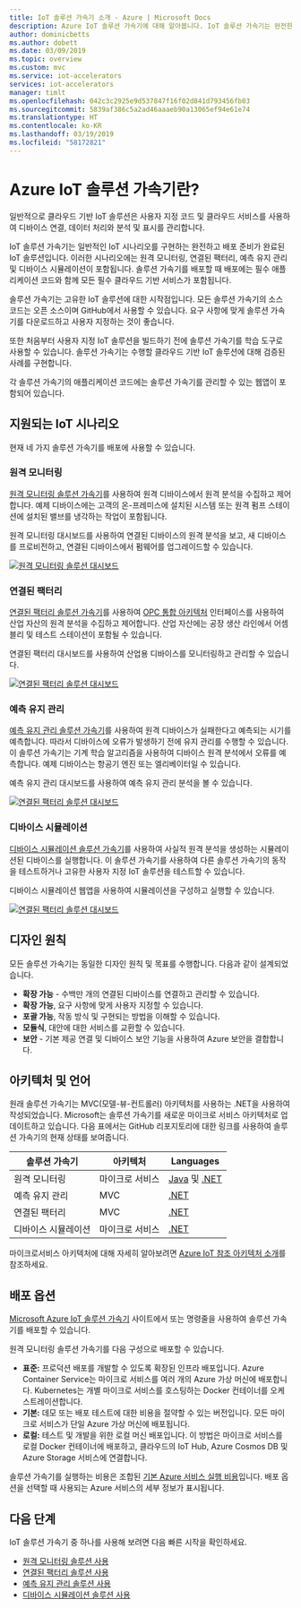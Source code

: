 ```yaml
---
title: IoT 솔루션 가속기 소개 - Azure | Microsoft Docs
description: Azure IoT 솔루션 가속기에 대해 알아봅니다. IoT 솔루션 가속기는 완전한 엔드투엔드이며 IoT 솔루션을 배포할 준비가 되었습니다.
author: dominicbetts
ms.author: dobett
ms.date: 03/09/2019
ms.topic: overview
ms.custom: mvc
ms.service: iot-accelerators
services: iot-accelerators
manager: timlt
ms.openlocfilehash: 042c3c2925e9d537847f16f02d841d793456fb03
ms.sourcegitcommit: 5839af386c5a2ad46aaaeb90a13065ef94e61e74
ms.translationtype: HT
ms.contentlocale: ko-KR
ms.lasthandoff: 03/19/2019
ms.locfileid: "58172821"
---
```

# <a name="what-are-azure-iot-solution-accelerators"></a>Azure IoT 솔루션 가속기란?

일반적으로 클라우드 기반 IoT 솔루션은 사용자 지정 코드 및 클라우드 서비스를 사용하여 디바이스 연결, 데이터 처리와 분석 및 표시를 관리합니다.

IoT 솔루션 가속기는 일반적인 IoT 시나리오를 구현하는 완전하고 배포 준비가 완료된 IoT 솔루션입니다. 이러한 시나리오에는 원격 모니터링, 연결된 팩터리, 예측 유지 관리 및 디바이스 시뮬레이션이 포함됩니다. 솔루션 가속기를 배포할 때 배포에는 필수 애플리케이션 코드와 함께 모든 필수 클라우드 기반 서비스가 포함됩니다.

솔루션 가속기는 고유한 IoT 솔루션에 대한 시작점입니다. 모든 솔루션 가속기의 소스 코드는 오픈 소스이며 GitHub에서 사용할 수 있습니다. 요구 사항에 맞게 솔루션 가속기를 다운로드하고 사용자 지정하는 것이 좋습니다.

또한 처음부터 사용자 지정 IoT 솔루션을 빌드하기 전에 솔루션 가속기를 학습 도구로 사용할 수 있습니다. 솔루션 가속기는 수행할 클라우드 기반 IoT 솔루션에 대해 검증된 사례를 구현합니다.

각 솔루션 가속기의 애플리케이션 코드에는 솔루션 가속기를 관리할 수 있는 웹앱이 포함되어 있습니다.

## <a name="supported-iot-scenarios"></a>지원되는 IoT 시나리오

현재 네 가지 솔루션 가속기를 배포에 사용할 수 있습니다.

### <a name="remote-monitoring"></a>원격 모니터링

[원격 모니터링 솔루션 가속기](iot-accelerators-remote-monitoring-sample-walkthrough.md)를 사용하여 원격 디바이스에서 원격 분석을 수집하고 제어합니다. 예제 디바이스에는 고객의 온-프레미스에 설치된 시스템 또는 원격 펌프 스테이션에 설치된 밸브를 냉각하는 작업이 포함됩니다.

원격 모니터링 대시보드를 사용하여 연결된 디바이스의 원격 분석을 보고, 새 디바이스를 프로비전하고, 연결된 디바이스에서 펌웨어를 업그레이드할 수 있습니다.

[![원격 모니터링 솔루션 대시보드](./media/about-iot-accelerators/rm-dashboard-inline.png)](./media/about-iot-accelerators/rm-dashboard-expanded.png#lightbox)

### <a name="connected-factory"></a>연결된 팩터리

[연결된 팩터리 솔루션 가속기](iot-accelerators-connected-factory-sample-walkthrough.md)를 사용하여 [OPC 통합 아키텍처](https://opcfoundation.org/about/opc-technologies/opc-ua/) 인터페이스를 사용하여 산업 자산의 원격 분석을 수집하고 제어합니다. 산업 자산에는 공장 생산 라인에서 어셈블리 및 테스트 스테이션이 포함될 수 있습니다.

연결된 팩터리 대시보드를 사용하여 산업용 디바이스를 모니터링하고 관리할 수 있습니다.

[![연결된 팩터리 솔루션 대시보드](./media/about-iot-accelerators/cf-dashboard-inline.png)](./media/about-iot-accelerators/cf-dashboard-expanded.png#lightbox)

### <a name="predictive-maintenance"></a>예측 유지 관리

[예측 유지 관리 솔루션 가속기](iot-accelerators-predictive-walkthrough.md)를 사용하여 원격 디바이스가 실패한다고 예측되는 시기를 예측합니다. 따라서 디바이스에 오류가 발생하기 전에 유지 관리를 수행할 수 있습니다. 이 솔루션 가속기는 기계 학습 알고리즘을 사용하여 디바이스 원격 분석에서 오류를 예측합니다. 예제 디바이스는 항공기 엔진 또는 엘리베이터일 수 있습니다.

예측 유지 관리 대시보드를 사용하여 예측 유지 관리 분석을 볼 수 있습니다.

[![연결된 팩터리 솔루션 대시보드](./media/about-iot-accelerators/pm-dashboard-inline.png)](./media/about-iot-accelerators/pm-dashboard-expanded.png#lightbox)

### <a name="device-simulation"></a>디바이스 시뮬레이션

[디바이스 시뮬레이션 솔루션 가속기](iot-accelerators-device-simulation-overview.md)를 사용하여 사실적 원격 분석을 생성하는 시뮬레이션된 디바이스를 실행합니다. 이 솔루션 가속기를 사용하여 다른 솔루션 가속기의 동작을 테스트하거나 고유한 사용자 지정 IoT 솔루션을 테스트할 수 있습니다.

디바이스 시뮬레이션 웹앱을 사용하여 시뮬레이션을 구성하고 실행할 수 있습니다.

[![연결된 팩터리 솔루션 대시보드](./media/about-iot-accelerators/ds-dashboard-inline.png)](./media/about-iot-accelerators/ds-dashboard-expanded.png#lightbox)

## <a name="design-principles"></a>디자인 원칙

모든 솔루션 가속기는 동일한 디자인 원칙 및 목표를 수행합니다. 다음과 같이 설계되었습니다.

* **확장 가능** - 수백만 개의 연결된 디바이스를 연결하고 관리할 수 있습니다.
* **확장 가능**, 요구 사항에 맞게 사용자 지정할 수 있습니다.
* **포괄 가능**, 작동 방식 및 구현되는 방법을 이해할 수 있습니다.
* **모듈식**, 대안에 대한 서비스를 교환할 수 있습니다.
* **보안** - 기본 제공 연결 및 디바이스 보안 기능을 사용하여 Azure 보안을 결합합니다.

## <a name="architectures-and-languages"></a>아키텍처 및 언어

원래 솔루션 가속기는 MVC(모델-뷰-컨트롤러) 아키텍처를 사용하는 .NET을 사용하여 작성되었습니다. Microsoft는 솔루션 가속기를 새로운 마이크로 서비스 아키텍처로 업데이트하고 있습니다. 다음 표에서는 GitHub 리포지토리에 대한 링크를 사용하여 솔루션 가속기의 현재 상태를 보여줍니다.

| 솔루션 가속기   | 아키텍처  | Languages     |
| ---------------------- | ------------- | ------------- |
| 원격 모니터링      | 마이크로 서비스 | [Java](https://github.com/Azure/azure-iot-pcs-remote-monitoring-java) 및 [.NET](https://github.com/Azure/azure-iot-pcs-remote-monitoring-dotnet) |
| 예측 유지 관리 | MVC           | [.NET](https://github.com/Azure/azure-iot-predictive-maintenance)          |
| 연결된 팩터리      | MVC           | [.NET](https://github.com/Azure/azure-iot-connected-factory)          |
| 디바이스 시뮬레이션      | 마이크로 서비스 | [.NET](https://github.com/Azure/device-simulation-dotnet)          |

마이크로서비스 아키텍처에 대해 자세히 알아보려면 [Azure IoT 참조 아키텍처 소개](iot-accelerators-architecture-overview.md)를 참조하세요.

## <a name="deployment-options"></a>배포 옵션

[Microsoft Azure IoT 솔루션 가속기](https://www.azureiotsolutions.com/Accelerators#) 사이트에서 또는 명령줄을 사용하여 솔루션 가속기를 배포할 수 있습니다.

원격 모니터링 솔루션 가속기를 다음 구성으로 배포할 수 있습니다.

* **표준:** 프로덕션 배포를 개발할 수 있도록 확장된 인프라 배포입니다. Azure Container Service는 마이크로 서비스를 여러 개의 Azure 가상 머신에 배포합니다. Kubernetes는 개별 마이크로 서비스를 호스팅하는 Docker 컨테이너를 오케스트레이션합니다.
* **기본:** 데모 또는 배포 테스트에 대한 비용을 절약할 수 있는 버전입니다. 모든 마이크로 서비스가 단일 Azure 가상 머신에 배포됩니다.
* **로컬:** 테스트 및 개발을 위한 로컬 머신 배포입니다. 이 방법은 마이크로 서비스를 로컬 Docker 컨테이너에 배포하고, 클라우드의 IoT Hub, Azure Cosmos DB 및 Azure Storage 서비스에 연결합니다.

솔루션 가속기를 실행하는 비용은 조합된 [기본 Azure 서비스 실행 비용](https://azure.microsoft.com/pricing)입니다. 배포 옵션을 선택할 때 사용되는 Azure 서비스의 세부 정보가 표시됩니다.

## <a name="next-steps"></a>다음 단계

IoT 솔루션 가속기 중 하나를 사용해 보려면 다음 빠른 시작을 확인하세요.

* [원격 모니터링 솔루션 사용](quickstart-remote-monitoring-deploy.md)
* [연결된 팩터리 솔루션 사용](quickstart-connected-factory-deploy.md)
* [예측 유지 관리 솔루션 사용](quickstart-predictive-maintenance-deploy.md)
* [디바이스 시뮬레이션 솔루션 사용](quickstart-device-simulation-deploy.md)
